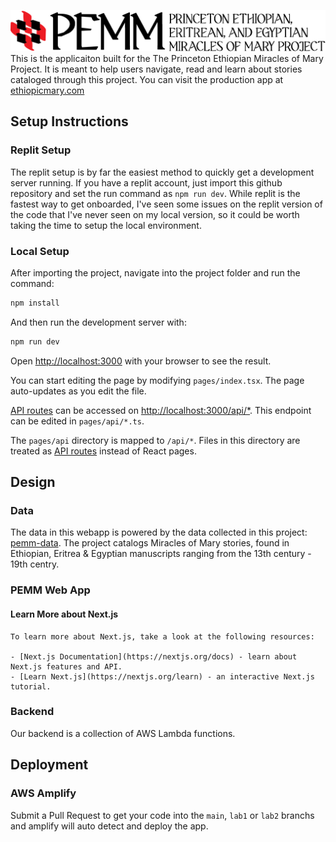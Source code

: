 ![](public/navbar_logo.png) 
This is the applicaiton built for the The Princeton Ethiopian Miracles of Mary Project. It is meant to help users navigate, read and learn about stories cataloged through this project. You can visit the production app at [ethiopicmary.com](https://ethiopicmary.com)


## Setup Instructions

### Replit Setup

The replit setup is by far the easiest method to quickly get a development server running. If you have a replit account, just import this github repository and set the run command as `npm run dev`. While replit is the fastest way to get onboarded, I've seen some issues on the replit version of the code that I've never seen on my local version, so it could be worth taking the time to setup the local environment.

### Local Setup

After importing the project, navigate into the project folder and run the command:

```bash 
npm install
```

And then run the development server with:

```bash
npm run dev
```

Open [http://localhost:3000](http://localhost:3000) with your browser to see the result.

You can start editing the page by modifying `pages/index.tsx`. The page auto-updates as you edit the file.

[API routes](https://nextjs.org/docs/api-routes/introduction) can be accessed on [http://localhost:3000/api/*](http://localhost:3000/api/*). This endpoint can be edited in `pages/api/*.ts`.

The `pages/api` directory is mapped to `/api/*`. Files in this directory are treated as [API routes](https://nextjs.org/docs/api-routes/introduction) instead of React pages.

## Design
  ### Data
  The data in this webapp is powered by the data collected in this project: [pemm-data](https://github.com/Princeton-CDH/pemm-data). The project catalogs Miracles of Mary stories, found in Ethiopian, Eritrea & Egyptian manuscripts ranging from the 13th century - 19th centry.
  
  ### PEMM Web App
  #### Learn More about Next.js
  
    To learn more about Next.js, take a look at the following resources:
    
    - [Next.js Documentation](https://nextjs.org/docs) - learn about Next.js features and API.
    - [Learn Next.js](https://nextjs.org/learn) - an interactive Next.js tutorial.
  ### Backend

  Our backend is a collection of AWS Lambda functions.

## Deployment

### AWS Amplify

Submit a Pull Request to get your code into the `main`, `lab1` or `lab2` branchs and amplify will auto detect and deploy the app.
